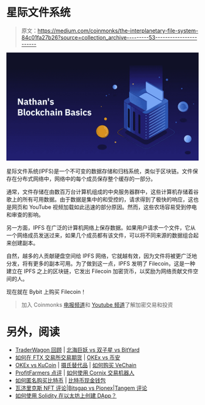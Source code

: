 # 星际文件系统

> 原文：<https://medium.com/coinmonks/the-interplanetary-file-system-84c01fa27b26?source=collection_archive---------53----------------------->

![](img/d0e088d4b375e0eb3438f1bc382a6862.png)

星际文件系统(IPFS)是一个不可变的数据存储和归档系统，类似于区块链。文件保存在分布式网络中，网络中的每个成员保存整个缓存的一部分。

通常，文件存储在由数百万台计算机组成的中央服务器群中，这些计算机存储着谷歌上的所有可用数据。由于数据是集中的和受控的，请求得到了极快的响应，这也是网页和 YouTube 视频加载如此迅速的部分原因。然而，这些农场容易受到停电和审查的影响。

另一方面，IPFS 在广泛的计算机网络上保存数据。如果用户请求一个文件，它从一个网络成员发送过来，如果几个成员都有该文件，可以将不同来源的数据组合起来创建副本。

自然，越多的人贡献硬盘空间给 IPFS 网络，它就越有效，因为文件将被更广泛地分发，将有更多的副本可用。为了做到这一点，IPFS 发明了 Filecoin，这是一种建立在 IPFS 之上的区块链，它发出 Filecoin 加密货币，以奖励为网络贡献文件空间的人。

现在就在 Bybit 上购买 Filecoin！

> 加入 Coinmonks [电报频道](https://t.me/coincodecap)和 [Youtube 频道](https://www.youtube.com/c/coinmonks/videos)了解加密交易和投资

# 另外，阅读

*   [TraderWagon 回顾](https://coincodecap.com/traderwagon-review) | [北海巨妖 vs 双子星 vs BitYard](https://coincodecap.com/kraken-vs-gemini-vs-bityard)
*   [如何在 FTX 交易所交易期货](https://coincodecap.com/ftx-futures-trading) | [OKEx vs 币安](https://coincodecap.com/okex-vs-binance)
*   [OKEx vs KuCoin](https://coincodecap.com/okex-kucoin) | [摄氏替代品](https://coincodecap.com/celsius-alternatives) | [如何购买 VeChain](https://coincodecap.com/buy-vechain)
*   [ProfitFarmers 点评](https://coincodecap.com/profitfarmers-review) | [如何使用 Cornix 交易机器人](https://coincodecap.com/cornix-trading-bot)
*   [如何匿名购买比特币](https://coincodecap.com/buy-bitcoin-anonymously) | [比特币现金钱包](https://coincodecap.com/bitcoin-cash-wallets)
*   [瓦济里克斯 NFT 评论](https://coincodecap.com/wazirx-nft-review)|[Bitsgap vs Pionex](https://coincodecap.com/bitsgap-vs-pionex)|[Tangem 评论](https://coincodecap.com/tangem-wallet-review)
*   [如何使用 Solidity 在以太坊上创建 DApp？](https://coincodecap.com/create-a-dapp-on-ethereum-using-solidity)